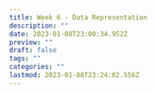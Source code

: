 ```yaml
---
title: Week 6 - Data Representation
description: ""
date: 2023-01-08T23:00:34.952Z
preview: ""
draft: false
tags: ""
categories: ""
lastmod: 2023-01-08T23:24:02.556Z
---
```

